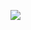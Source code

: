 
![](http://www.plantuml.com/plantuml/proxy?cache=no&src=https://raw.githubusercontent.com/oleksandrblazhko/student_test/Lab_Work_1/SW-LabWork7-Example-1-UseCase.puml)

